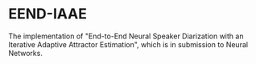 # EEND-IAAE
The implementation of "End-to-End Neural Speaker Diarization with an Iterative Adaptive Attractor Estimation", which is in submission to Neural Networks.
